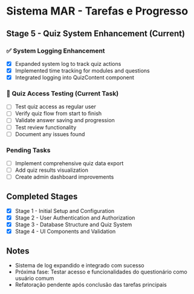 
# Sistema MAR - Tarefas e Progresso

## Stage 5 - Quiz System Enhancement (Current)

### ✅ System Logging Enhancement
- [x] Expanded system log to track quiz actions
- [x] Implemented time tracking for modules and questions
- [x] Integrated logging into QuizContent component

### 🔄 Quiz Access Testing (Current Task)
- [ ] Test quiz access as regular user
- [ ] Verify quiz flow from start to finish
- [ ] Validate answer saving and progression
- [ ] Test review functionality
- [ ] Document any issues found

### Pending Tasks
- [ ] Implement comprehensive quiz data export
- [ ] Add quiz results visualization
- [ ] Create admin dashboard improvements

## Completed Stages
- [x] Stage 1 - Initial Setup and Configuration
- [x] Stage 2 - User Authentication and Authorization
- [x] Stage 3 - Database Structure and Quiz System
- [x] Stage 4 - UI Components and Validation

## Notes
- Sistema de log expandido e integrado com sucesso
- Próxima fase: Testar acesso e funcionalidades do questionário como usuário comum
- Refatoração pendente após conclusão das tarefas principais

